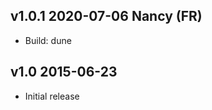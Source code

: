 v1.0.1 2020-07-06 Nancy (FR)
----------------------------

- Build: dune

v1.0 2015-06-23
---------------

- Initial release